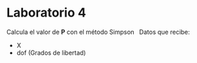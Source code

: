 # Laboratorio 4

Calcula el valor de **P** con el método Simpson
&nbsp;
Datos que recibe:
* X
* dof (Grados de libertad)
